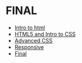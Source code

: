 # FINAL
<ul>
    <li><a href="Intro_html/index.html" target="_blank">Intro to html</a></li>
    <li><a href="html5_to_intro_css/index.html" target="_blank"> HTML5 and Intro to CSS</a></li>
     <li><a href="adv_css/index.html" target="_blank"> Advanced CSS</a></li>
      <li><a href="responsive/index.html" target="_blank"> Responsive</a></li>
       <li><a href="final/index.html" target="_blank"> Final</a></li>
      
      
</ul>

